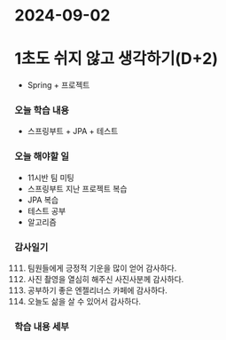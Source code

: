 # 2024-09-02

# 1초도 쉬지 않고 생각하기(D+2)
-  Spring + 프로젝트

### 오늘 학습 내용
- 스프링부트 + JPA + 테스트

### 오늘 해야할 일
- 11시반 팀 미팅
- 스프링부트 지난 프로젝트 복습
- JPA 복습
- 테스트 공부
- 알고리즘

### 감사일기
111. 팀원들에게 긍정적 기운을 많이 얻어 감사하다.
112. 사진 촬영을 열심히 해주신 사진사분께 감사하다.
113. 공부하기 좋은 엔젤리너스 카페에 감사하다.
114. 오늘도 삶을 살 수 있어서 감사하다.

    

### 학습 내용 세부
